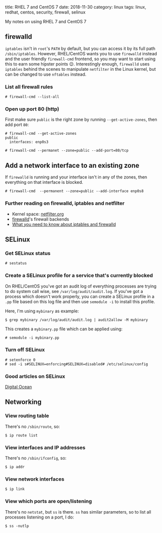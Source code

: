 title: RHEL 7 and CentOS 7
date: 2018-11-30
category: linux
tags: linux, redhat, centos, security, firewall, selinux

My notes on using RHEL 7 and CentOS 7

## firewalld

`iptables` isn't in `root`'s `PATH` by default, but you can access it
by its full path `/sbin/iptables`. However, RHEL/CentOS wants you to
use `firewalld` instead and the user friendly `firewall-cmd` frontend,
so you may want to start using this to earn some hipster points
😉. Interestingly enough, `firewalld` uses `iptables` behind the
scenes to manipulate `netfilter` in the Linux kernel, but can be
changed to use `nftables` instead.

### List all firewall rules
```text
# firewall-cmd --list-all
```

### Open up port 80 (http)

First make sure `public` is the right zone by running
`--get-active-zones`, then add port `80`:

```text
# firewall-cmd --get-active-zones
public
  interfaces: enp0s3
```

```text
# firewall-cmd --permanet --zone=public --add-port=80/tcp
```

## Add a network interface to an existing zone
If `firewalld` is running and your interface isn't in any of the
zones, then everything on that interface is blocked.

```text
# firewall-cmd  --permanent --zone=public --add-interface enp0s8
```

### Further reading on firewalld, iptables and netfilter
- Kernel space: [netfilter.org](https://netfilter.org/)
- [firewalld](https://firewalld.org/blog/page/2/)'s firewall backends
- [What you need to know about iptables and firewalld](https://opensource.com/article/18/9/linux-iptables-firewalld)

## SELinux

### Get SELinux status

```text
# sestatus
```

### Create a SELinux profile for a service that's currently blocked

On RHEL/CentOS you've got an audit log of everything processes are
trying to do system call wise, see `/var/log/audit/audit.log`. If
you've got a process which doesn't work properly, you can create a
SELinux profile in a `.pp` file based on this log file and then use
`semodule -i` to install this profile.

Here, I'm using `mybinary` as example:

```text
$ grep mybinary /var/log/audit/audit.log | audit2allow -M mybinary
```

This creates a `mybinary.pp` file which can be applied using:
```text
# semodule -i mybinary.pp
```

### Turn off SELinux

```text
# setenforce 0
# sed -i s#SELINUX=enforcing#SELINUX=disabled# /etc/selinux/config 
```

### Good articles on SELinux

[Digital Ocean](https://www.digitalocean.com/community/tutorials/an-introduction-to-selinux-on-centos-7-part-1-basic-concepts)

## Networking

### View routing table
There's no `/sbin/route`, so:
```text
$ ip route list
```

### View interfaces and IP addresses
There's no `/sbin/ifconfig`, so:
```text
$ ip addr
```

### View network interfaces
```text
$ ip link
```

### View which ports are open/listening
There's no `netstat`, but `ss` is there. `ss` has similar parameters,
so to list all processes listening on a port, I do:

```text
$ ss -nutlp
```
